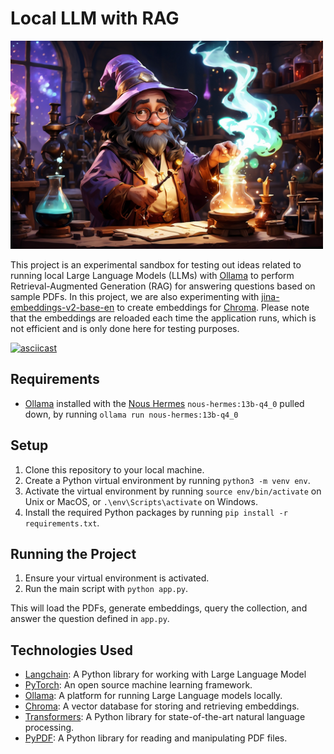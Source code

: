 # Local LLM with RAG

<img src="images/wizard_experimenting.jpg" width="500">

This project is an experimental sandbox for testing out ideas related to running local Large Language Models (LLMs) with [Ollama](https://ollama.ai/) to perform Retrieval-Augmented Generation (RAG) for answering questions based on sample PDFs. In this project, we are also experimenting with [jina-embeddings-v2-base-en](https://huggingface.co/jinaai/jina-embeddings-v2-base-en) to create embeddings for [Chroma](https://docs.trychroma.com/). Please note that the embeddings are reloaded each time the application runs, which is not efficient and is only done here for testing purposes.

[![asciicast](https://asciinema.org/a/8lMxaCbQQYYva7yYQvmnkUzLY.svg)](https://asciinema.org/a/8lMxaCbQQYYva7yYQvmnkUzLY)

## Requirements

- [Ollama](https://ollama.ai/) installed with the [Nous Hermes](https://huggingface.co/NousResearch/Nous-Hermes-13b) `nous-hermes:13b-q4_0` pulled down, by running `ollama run nous-hermes:13b-q4_0`

## Setup

1. Clone this repository to your local machine.
2. Create a Python virtual environment by running `python3 -m venv env`.
3. Activate the virtual environment by running `source env/bin/activate` on Unix or MacOS, or `.\env\Scripts\activate` on Windows.
4. Install the required Python packages by running `pip install -r requirements.txt`.

## Running the Project

1. Ensure your virtual environment is activated.
2. Run the main script with `python app.py`.

This will load the PDFs, generate embeddings, query the collection, and answer the question defined in `app.py`.

## Technologies Used

- [Langchain](https://github.com/langchain/langchain): A Python library for working with Large Language Model
- [PyTorch](https://pytorch.org/): An open source machine learning framework.
- [Ollama](https://ollama.ai/): A platform for running Large Language models locally.
- [Chroma](https://docs.trychroma.com/): A vector database for storing and retrieving embeddings.
- [Transformers](https://huggingface.co/transformers/): A Python library for state-of-the-art natural language processing.
- [PyPDF](https://pypi.org/project/PyPDF2/): A Python library for reading and manipulating PDF files.
